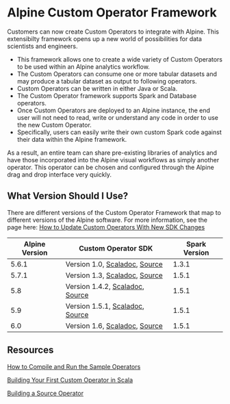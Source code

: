 # Alpine Custom Operator Framework

Customers can now create Custom Operators to integrate with Alpine. This extensibilty framework opens up a new world of possibilities for data scientists and engineers.

- This framework allows one to create a wide variety of Custom Operators to be used within an Alpine analytics workflow.
- The Custom Operators can consume one or more tabular datasets and may produce a tabular dataset as output to following operators. 
- Custom Operators can be written in either Java or Scala.
- The Custom Operator framework supports Spark and Database operators. 
- Once Custom Operators are deployed to an Alpine instance, the end user will not need to read, write or understand any code in order to use the new Custom Operator.
- Specifically, users can easily write their own custom Spark code against their data within the Alpine framework.  

As a result, an entire team can share pre-existing libraries of analytics and have those incorporated into the Alpine visual workflows as simply another operator. This operator can be chosen and configured through the Alpine drag and drop interface very quickly. 

## What Version Should I Use?

There are different versions of the Custom Operator Framework that map to different versions of the Alpine software. For more information, see the page here: [How to Update Custom Operators With New SDK Changes](https://alpine.atlassian.net/wiki/display/KB/How+to+Update+Custom+Operators+With+New+SDK+Changes)

Alpine Version | Custom Operator SDK | Spark Version 
-------------- | --------------------------- | -------------
5.6.1          | Version 1.0, [Scaladoc](http://alpinenow.github.io/PluginSDK/1.0/api/), [Source](https://github.com/AlpineNow/PluginSDK/tree/release-1.0)   | 1.3.1 
5.7.1          | Version 1.3, [Scaladoc](http://alpinenow.github.io/PluginSDK/1.3/api/), [Source](https://github.com/AlpineNow/PluginSDK/tree/v1.3)  | 1.5.1
5.8            | Version 1.4.2, [Scaladoc](http://alpinenow.github.io/PluginSDK/1.4/api/), [Source](https://github.com/AlpineNow/PluginSDK/tree/v1.4)  | 1.5.1  
5.9            | Version 1.5.1, [Scaladoc](http://alpinenow.github.io/PluginSDK/1.5/api/), [Source](https://github.com/AlpineNow/PluginSDK/tree/v1.5)  | 1.5.1  
6.0            | Version 1.6, [Scaladoc](http://alpinenow.github.io/PluginSDK/1.6/api/), [Source](https://github.com/AlpineNow/PluginSDK/tree/v1.6)  | 1.5.1  

## Resources

[How to Compile and Run the Sample Operators](https://alpine.atlassian.net/wiki/display/V5/How+To+Compile+and+Run+the+Sample+Operators)

[Building Your First Custom Operator in Scala](https://alpine.atlassian.net/wiki/display/V5/Building+Your+First+Custom+Operator+in+Scala)

[Building a Source Operator](https://alpine.atlassian.net/wiki/display/V5/Building+a+Source+Operator)
